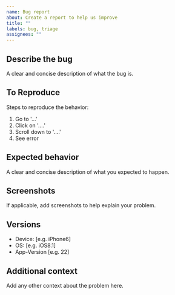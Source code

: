 ```yaml
---
name: Bug report
about: Create a report to help us improve
title: ""
labels: bug, triage
assignees: ""
---
```


## Describe the bug

A clear and concise description of what the bug is.

## To Reproduce

Steps to reproduce the behavior:

1. Go to '...'
2. Click on '....'
3. Scroll down to '....'
4. See error

## Expected behavior

A clear and concise description of what you expected to happen.

## Screenshots

If applicable, add screenshots to help explain your problem.

## Versions

- Device: [e.g. iPhone6]
- OS: [e.g. iOS8.1]
- App-Version [e.g. 22]

## Additional context

Add any other context about the problem here.

